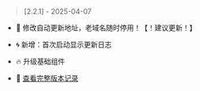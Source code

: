 > [2.2.1] - 2025-04-07  
* 🎉 修改自动更新地址，老域名随时停用！【！建议更新！】
* 🌀 新增：首次启动显示更新日志
* 🔥 升级基础组件


* 🍭 [查看完整版本记录](VERSION_HISTORY.md)